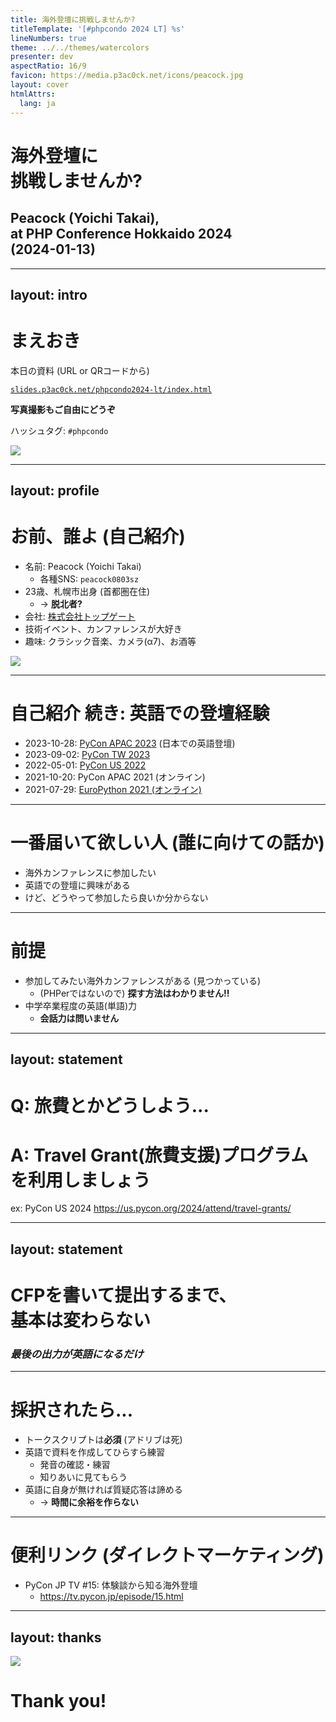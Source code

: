 ```yaml
---
title: 海外登壇に挑戦しませんか?
titleTemplate: '[#phpcondo 2024 LT] %s'
lineNumbers: true
theme: ../../themes/watercolors
presenter: dev
aspectRatio: 16/9
favicon: https://media.p3ac0ck.net/icons/peacock.jpg
layout: cover
htmlAttrs:
  lang: ja
---
```


# 海外登壇に<br>挑戦しませんか?

## Peacock (Yoichi Takai), <br> at PHP Conference Hokkaido 2024 <br> (2024-01-13)

---
layout: intro
---

# まえおき

<div class="head">
<div class="inner">

本日の資料 (URL or QRコードから)

</div>

[`slides.p3ac0ck.net/phpcondo2024-lt/index.html`](https://slides.p3ac0ck.net/phpcondo2024-lt/index.html)

</div>

<div class="box">
<div class="inner">

**写真撮影もご自由にどうぞ <twemoji-camera />**

ハッシュタグ: `#phpcondo`

</div>

<img src="/images/qrcode.svg" />
</div>

---
layout: profile
---

<div class="box">
<div class="inner">

# お前、誰よ (自己紹介)

- 名前: Peacock (Yoichi Takai)
    - 各種SNS: `peacock0803sz`
- 23歳、札幌市出身 (首都圏在住)
    - -> **脱北者?**
- 会社: [株式会社トップゲート](https://www.topgate.co.jp/)
- 技術イベント、カンファレンスが大好き
- 趣味: クラシック音楽、カメラ(α7)、お酒等

</div>
<img src="https://avatars.githubusercontent.com/u/33555487" />
</div>

---

# 自己紹介 続き: 英語での登壇経験

- 2023-10-28: [PyCon APAC 2023](https://2023-apac.pycon.jp/timetable?id=XEGZUD) (日本での英語登壇)
- 2023-09-02: [PyCon TW 2023](https://tw.pycon.org/2023/en-us/conference/talk/274)
- 2022-05-01: [PyCon US 2022](https://pycon-archive.python.org/2022/schedule/presentation/23/index.html)
- 2021-10-20: PyCon APAC 2021 (オンライン)
- 2021-07-29: [EuroPython 2021 (オンライン)](https://ep2021.europython.eu/talks/ASCmqFk-getting-started-with-statically-typed-programming-in-python-310/)

---

# 一番届いて欲しい人 (誰に向けての話か)

- 海外カンファレンスに参加したい
- 英語での登壇に興味がある
- けど、どうやって参加したら良いか分からない

---

# 前提

- 参加してみたい海外カンファレンスがある (見つかっている)
    - (PHPerではないので) **探す方法はわかりません!!**
- 中学卒業程度の英語(単語)力
    - **会話力は問いません**

---
layout: statement
---

# Q: 旅費とかどうしよう...

# A: Travel Grant(旅費支援)プログラムを利用しましょう

ex: PyCon US 2024 <https://us.pycon.org/2024/attend/travel-grants/>

---
layout: statement
---

# CFPを書いて提出するまで、<br>基本は変わらない

### *最後の出力が英語になるだけ*

---

# 採択されたら...

- トークスクリプトは**必須** (アドリブは死)
- 英語で資料を作成してひらすら練習
    - 発音の確認・練習
    - 知りあいに見てもらう
- 英語に自身が無ければ質疑応答は諦める
    - -> **時間に余裕を作らない**

---

# 便利リンク (ダイレクトマーケティング)

- PyCon JP TV #15: 体験談から知る海外登壇
    - <https://tv.pycon.jp/episode/15.html>
---
layout: thanks
---

<div class="box">
<img src="/images/qrcode.svg" />

# Thank you!

</div>

